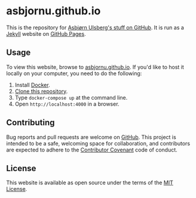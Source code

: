 # asbjornu.github.io

This is the repository for [Asbjørn Ulsberg's stuff on GitHub][1]. It is run
as a [Jekyll][2] website on [GitHub Pages][3].

## Usage

To view this website, browse to [asbjornu.github.io][1]. If you'd like to host
it locally on your computer, you need to do the following:

1. Install [Docker][4].
2. [Clone this repository][5].
3. Type `docker-compose up` at the command line.
4. Open `http://localhost:4000` in a browser.

## Contributing

Bug reports and pull requests are welcome on [GitHub][6]. This project is
intended to be a safe, welcoming space for collaboration, and contributors
are expected to adhere to the [Contributor Covenant][7] code of conduct.

## License

This website is available as open source under the terms of the
[MIT License][8].

[1]: https://asbjornu.github.io
[2]: https://jekyllrb.com/
[3]: https://pages.github.com/
[4]: https://www.docker.com/
[5]: https://help.github.com/articles/cloning-a-repository/
[6]: https://github.com/asbjornu/asbjornu.github.io/
[7]: http://contributor-covenant.org
[8]: https://opensource.org/licenses/MIT